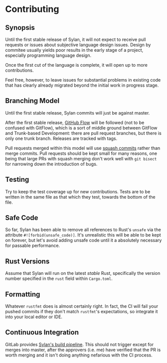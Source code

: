 # Contributing

## Synopsis

Until the first stable release of Sylan, it will not expect to receive pull
requests or issues about subjective language design issues. Design by commitee
usually yields poor results in the early stage of a project, especially
programming language design.

Once the first cut of the language is complete, it will open up to more
contributions.

Feel free, however, to leave issues for substantial problems in existing code
that has clearly already migrated beyond the initial work in progress stage.

## Branching Model

Until the first stable release, Sylan commits will just be against master.

After the first stable release, [GitHub
Flow](https://guides.github.com/introduction/flow/) will be followed (not to be
confused with GitFlow), which is a sort of middle ground between GitFlow and
Trunk-based Development: there are pull request branches, but there is only one
trunk branch. Releases are tracked with tags.

Pull requests merged within this model will use [squash
commits](https://github.blog/2016-04-01-squash-your-commits/) rather than merge
commits. Pull requests should be kept small for many reasons, one being that
large PRs with squash merging don't work well with `git bisect` for narrowing
down the introduction of bugs.

## Testing

Try to keep the test coverage up for new contributions. Tests are to be written
in the same file as that which they test, towards the bottom of the file.

## Safe Code

So far, Sylan has been able to remove all references to Rust's `unsafe` via the
attribute `#![forbid(unsafe_code)]`. It's unrealistic this will be able to be
kept on forever, but let's avoid adding unsafe code until it a absolutely
necessary for passable performance.

## Rust Versions

Assume that Sylan will run on the latest _stable_ Rust, specifically the version
number specified in the `rust` field within `Cargo.toml`.

## Formatting

Whatever `rustfmt` does is almost certainly right. In fact, the CI will fail
your pushed commits if they don't match `rustfmt`'s expectations, so integrate
it into your local editor or IDE.

## Continuous Integration

GitLab provides [Sylan's build
pipeline](https://gitlab.com/sylan-language/sylan/-/commits/master). This
should not trigger except for merges into master, after the approvers (i.e.
me) have verified that the PR is worth merging and it isn't doing anything
nefarious with the CI process.
